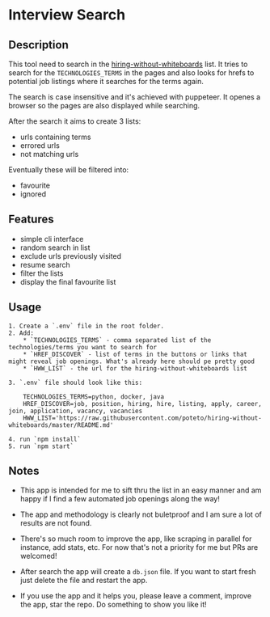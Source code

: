 # Interview Search

## Description

This tool need to search in the [hiring-without-whiteboards](https://github.com/poteto/hiring-without-whiteboards) list. It tries to search for the `TECHNOLOGIES_TERMS` in the pages and also looks for hrefs to potential job listings where it searches for the terms again.

The search is case insensitive and it's achieved with puppeteer. It openes a browser so the pages are also displayed while searching.

After the search it aims to create 3 lists:

-   urls containing terms
-   errored urls
-   not matching urls

Eventually these will be filtered into:

-   favourite
-   ignored

## Features

-   simple cli interface
-   random search in list
-   exclude urls previously visited
-   resume search
-   filter the lists
-   display the final favourite list

## Usage

    1. Create a `.env` file in the root folder.
    2. Add:
        * `TECHNOLOGIES_TERMS` - comma separated list of the technologies/terms you want to search for
        * `HREF_DISCOVER` - list of terms in the buttons or links that might reveal job openings. What's already here should pe pretty good
        * `HWW_LIST` - the url for the hiring-without-whiteboards list

    3. `.env` file should look like this:

```
    TECHNOLOGIES_TERMS=python, docker, java
    HREF_DISCOVER=job, position, hiring, hire, listing, apply, career, join, application, vacancy, vacancies
    HWW_LIST='https://raw.githubusercontent.com/poteto/hiring-without-whiteboards/master/README.md'
```

    4. run `npm install`
    5. run `npm start`

## Notes

-   This app is intended for me to sift thru the list in an easy manner and am happy if I find a few automated job openings along the way!

-   The app and methodology is clearly not buletproof and I am sure a lot of results are not found.

-   There's so much room to improve the app, like scraping in parallel for instance, add stats, etc. For now that's not a priority for me but PRs are welcomed!

-   After search the app will create a `db.json` file. If you want to start fresh just delete the file and restart the app.

-   If you use the app and it helps you, please leave a comment, improve the app, star the repo. Do something to show you like it!
